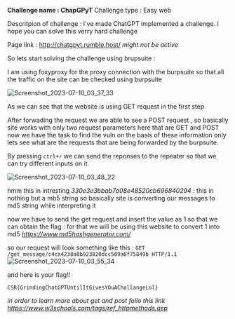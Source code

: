 **Challenge name : ChapGPyT**
Challenge type : Easy web

Descritpion of challenge : I've made ChatGPT implemented a challenge. I hope you can solve this verry hard challenge

Page link : http://chatgpyt.rumble.host/ _might not be active_

So lets start solving the challenge using brupsuite :

I am using foxyproxy for the proxy connection with the burpsuite so that all the traffic on the site can be checked using burpsuite 

![Screenshot_2023-07-10_03_37_33](https://github.com/Anirudh-Saxena/CyberSecurityRumble23/assets/73027020/78a7f5b7-e8b3-4665-adb1-ddd0cec72630)

As we can see that the website is using GET request in the first step

After forwading the request we are able to see a POST request , so basically site works with only two request parameters here that are GET and POST 
now we have the task to find the vuln on the basis of these information only lets see what are the requests that are being forwarded by the burpsuite.

By pressing `ctrl+r` we can send the reponses to the repeater so that we can try different inputs on it.

![Screenshot_2023-07-10_03_48_22](https://github.com/Anirudh-Saxena/CyberSecurityRumble23/assets/73027020/50a75320-040b-4a59-8445-be5ce7bd6b4c)

hmm this in intresting 
_330e3e3bbab7a08e48520cb696840294_ : this in nothing but a mb5 string so basically site is converting our messages to md5 string while interpreting it 

now we have to send the get request and insert the value as 1 so that we can obtain the flag :
for that we will be using this website to convert 1 into md5
_https://www.md5hashgenerator.com/_

so 
our request will look something like this :
`GET /get_message/c4ca4238a0b923820dcc509a6f75849b HTTP/1.1`
![Screenshot_2023-07-10_03_55_34](https://github.com/Anirudh-Saxena/CyberSecurityRumble23/assets/73027020/2870eece-bd28-41c4-80d1-84d5f2abb8ed)

and here is your flag!!

`CSR{GrindingChatGPTUntilItGivesYOuAChallangeLol}`


_in order to learn more about get and post 
follo this link
https://www.w3schools.com/tags/ref_httpmethods.asp_
